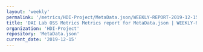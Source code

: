 ```yaml
---
layout: 'weekly'
permalink: '/metrics/HDI-Project/MetaData.json/WEEKLY-REPORT-2019-12-15'
title: 'DAI Lab OSS Metrics Metrics report for MetaData.json | WEEKLY-REPORT-2019-12-15'
organization: 'HDI-Project'
repository: 'MetaData.json'
current_date: '2019-12-15'
---
```

